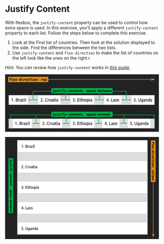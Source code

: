 # Justify Content

With flexbox, the `justify-content` property can be used to control how extra space is used. In this exercise, you'll apply a different `justify-content` property to each list. Follow the steps below to complete this exercise.

1. Look at the First list of countries. Then look at the solution displayed to the side. Find the differences between the two lists.
2. Use `justify-content` and `flex-direction` to make the list of countries on the left look like the ones on the right.r

_Hint: You can review how `justify-content` works in [this guide](https://css-tricks.com/snippets/css/a-guide-to-flexbox)._

![Screenshot of the flex spacing](/images/12/example-space.png)

![Screenshot of the flex spacing in a column](/images/12/example-space-column.png)
